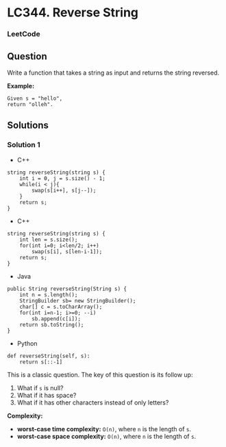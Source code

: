 # LC344. Reverse String

### LeetCode

## Question

Write a function that takes a string as input and returns the string reversed.

**Example:**
```
Given s = "hello", 
return "olleh".
```

## Solutions

### Solution 1

* C++
```
string reverseString(string s) {
    int i = 0, j = s.size() - 1;
    while(i < j){
        swap(s[i++], s[j--]); 
    }
    return s;
}
```

* C++
```
string reverseString(string s) {
    int len = s.size();
    for(int i=0; i<len/2; i++)
        swap(s[i], s[len-i-1]);
    return s;
}
```

* Java
```
public String reverseString(String s) {
    int n = s.length();
    StringBuilder sb= new StringBuilder();
    char[] c = s.toCharArray();
    for(int i=n-1; i>=0; --i)
        sb.append(c[i]);
    return sb.toString();
}
```

* Python
```
def reverseString(self, s):
    return s[::-1]
```

This is a classic question. The key of this question is its follow up:

1. What if `s` is null?
2. What if it has space?
3. What if it has other characters instead of only letters?

**Complexity:**

* **worst-case time complexity:** `O(n)`, where `n` is the length of `s`.
* **worst-case space complexity:** `O(n)`, where `n` is the length of `s`.
